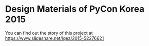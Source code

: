 Design Materials of PyCon Korea 2015
====================================

You can find out the story of this project at <https://www.slideshare.net/lqez/2015-52276621>
